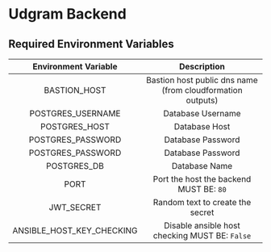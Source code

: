 # Udgram Backend

## Required Environment Variables
| Environment Variable        | Description                                  |
|         :-:                 |     :-:                                      |
| BASTION_HOST                | Bastion host public dns name (from cloudformation outputs)                |
| POSTGRES_USERNAME           | Database Username           |
| POSTGRES_HOST               | Database Host           |
| POSTGRES_PASSWORD           | Database Password           |
| POSTGRES_PASSWORD           | Database Password           |
| POSTGRES_DB                 | Database Name           |
| PORT                        | Port the host the backend MUST BE: `80`         |
| JWT_SECRET                  | Random text to create the secret         |
| ANSIBLE_HOST_KEY_CHECKING   | Disable ansible host checking MUST BE: `False`         |

